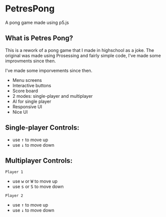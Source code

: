 # PetresPong

A pong game made using p5.js 

## What is Petres Pong?
This is a rework of a pong game that I made in highschool as a joke.
The original was made using Prosessing and fairly simple code, I've made some improvments since then.

I've made some imporvements since then.
- Menu screens
- Interactive buttons 
- Score board
- 2 modes: single-player and multiplayer
- AI for single player
- Responsive UI
- Nice UI

## Single-player Controls:

- use <kbd>&#8593;</kbd> to move up
- use <kbd>&#8595;</kbd> to move down

## Multiplayer Controls:

```Player 1```
- use <kbd>w</kbd> or <kbd>W</kbd> to move up
- use <kbd>s</kbd> or <kbd>S</kbd> to move down

```Player 2```
- use <kbd>&#8593;</kbd> to move up
- use <kbd>&#8595;</kbd> to move down
